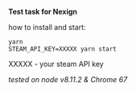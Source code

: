 **Test task for Nexign**

how to install and start:
```
yarn
STEAM_API_KEY=XXXXX yarn start
```
XXXXX - your steam API key

_tested on node v8.11.2 & Chrome 67_
